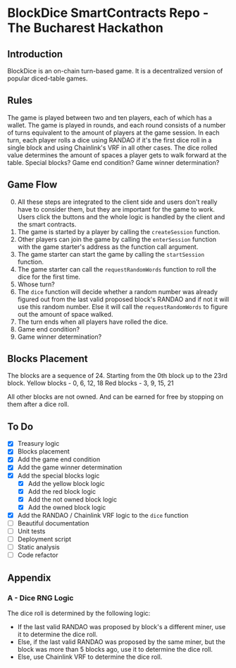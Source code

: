 # BlockDice SmartContracts Repo - The Bucharest Hackathon

## Introduction
BlockDice is an on-chain turn-based game. It is a decentralized version of popular diced-table games. 

## Rules
The game is played between two and ten players, each of which has a wallet. 
The game is played in rounds, and each round consists of a number of turns equivalent to the amount of players at the game session. 
In each turn, each player rolls a dice using RANDAO if it's the first dice roll in a single block and using Chainlink's VRF in all other cases. 
The dice rolled value determines the amount of spaces a player gets to walk forward at the table. 
Special blocks?
Game end condition?
Game winner determination?

## Game Flow
0. All these steps are integrated to the client side and users don't really have to consider them, but they are important for the game to work. Users click the buttons and the whole logic is handled by the client and the smart contracts.
1. The game is started by a player by calling the `createSession` function.
2. Other players can join the game by calling the `enterSession` function with the game starter's address as the function call argument.
3. The game starter can start the game by calling the `startSession` function.
4. The game starter can call the `requestRandomWords` function to roll the dice for the first time. 
5. Whose turn?
5. The `dice` function will decide whether a random number was already figured out from the last valid proposed block's RANDAO and if not it will use this random number. Else it will call the `requestRandomWords` to figure out the amount of space walked. 
6. The turn ends when all players have rolled the dice.
7. Game end condition?
8. Game winner determination?

## Blocks Placement
The blocks are a sequence of 24. Starting from the 0th block up to the 23rd block.
Yellow blocks - 0, 6, 12, 18
Red blocks - 3, 9, 15, 21

All other blocks are not owned. And can be earned for free by stopping on them after a dice roll.


## To Do
- [x] Treasury logic
- [x] Blocks placement
- [x] Add the game end condition
- [x] Add the game winner determination
- [x] Add the special blocks logic
    - [x] Add the yellow block logic
    - [x] Add the red block logic
    - [x] Add the not owned block logic
    - [x] Add the owned block logic
- [X] Add the RANDAO / Chainlink VRF logic to the `dice` function
- [ ] Beautiful documentation
- [ ] Unit tests
- [ ] Deployment script
- [ ] Static analysis 
- [ ] Code refactor

## Appendix

### A - Dice RNG Logic
The dice roll is determined by the following logic:
- If the last valid RANDAO was proposed by block's a different miner, use it to determine the dice roll.
- Else, if the last valid RANDAO was proposed by the same miner, but the block was more than 5 blocks ago, use it to determine the dice roll.
- Else, use Chainlink VRF to determine the dice roll.
